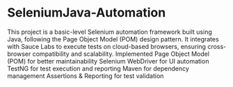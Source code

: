 # SeleniumJava-Automation
This project is a basic-level Selenium automation framework built using Java, following the Page Object Model (POM) design pattern. It integrates with Sauce Labs to execute tests on cloud-based browsers, ensuring cross-browser compatibility and scalability.
Implemented Page Object Model (POM) for better maintainability
Selenium WebDriver for UI automation
TestNG for test execution and reporting
Maven for dependency management
Assertions & Reporting for test validation
